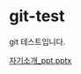 # git-test
git 테스트입니다.

[자기소개_ppt.pptx](https://github.com/hjm7091/SE_PROJECT/files/3911589/_ppt.pptx)
